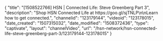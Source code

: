 {
    "title": "[1508522766] HSN | Connected Life: Steve Greenberg Part 3",
    "description": "Shop HSN Connected Life at https:\/\/goo.gl\/sjTNLP\n\nLearn how to get connected.",
    "channelid": "123179144",
    "videoid": "123178015",
    "date_created": "1507315032",
    "date_modified": "1508372436",
    "type": "captivate",
    "layout": "channelVideo",
    "url": "\/hsn-network\/hsn-connected-life-steve-greenberg-part-3\/123179144-123178015"
}